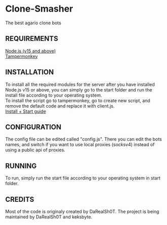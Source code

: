 # Clone-Smasher
The best agario clone bots


REQUIREMENTS
------------

[Node.js (v15 and above)](https://nodejs.org/en/)  
[Tampermonkey](https://www.tampermonkey.net/)

INSTALLATION
------------
To install all the required modules for the server after you have installed Node.js v15 or above, you can simply go to the start folder and run the install file according to your operating system.  
To install the script go to tampermonkey, go to create new script, and remove the default code and replace it with client.js.  
[Install + Start guide](https://streamable.com/izoaim)

CONFIGURATION
-------------
The config file can be edited called "config.js". There you can edit the bots names, and switch if you want to use local proxies (socksv4) instead of using a public api of proxies.


RUNNING
-------------
To run, simply run the start file according to your operating system in start folder.

CREDITS
-------------
Most of the code is originaly created by DaRealSh0T.
The project is being maintained by DaRealSh0T and keksbyte.
